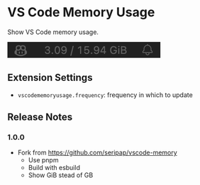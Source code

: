 # VS Code Memory Usage

Show VS Code memory usage.

![VS Code Memory Usage](https://raw.githubusercontent.com/undermoonn/vscode-memory/master/images/demo.png)

## Extension Settings

- `vscodememoryusage.frequency`: frequency in which to update

## Release Notes

### 1.0.0

- Fork from https://github.com/seripap/vscode-memory
  - Use pnpm
  - Build with esbuild
  - Show GiB stead of GB
